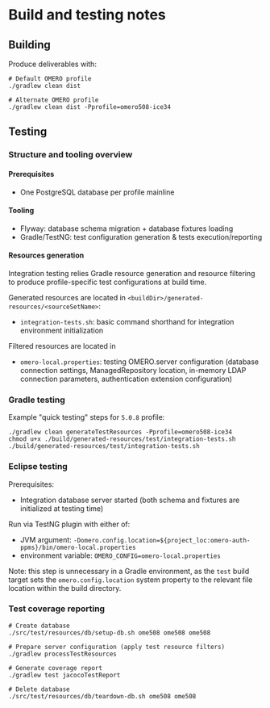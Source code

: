 # Build and testing notes


## Building

Produce deliverables with:

    # Default OMERO profile
    ./gradlew clean dist

    # Alternate OMERO profile
    ./gradlew clean dist -Pprofile=omero508-ice34


## Testing

### Structure and tooling overview

#### Prerequisites

- One PostgreSQL database per profile mainline

#### Tooling

- Flyway: database schema migration + database fixtures loading
- Gradle/TestNG: test configuration generation & tests execution/reporting

#### Resources generation

Integration testing relies Gradle resource generation and resource filtering to produce
profile-specific test configurations at build time.

Generated resources are located in `<buildDir>/generated-resources/<sourceSetName>`:

- `integration-tests.sh`: basic command shorthand for integration environment initialization

Filtered resources are located in

- `omero-local.properties`: testing OMERO.server configuration (database connection settings,
   ManagedRepository location, in-memory LDAP connection parameters, authentication extension configuration)

### Gradle testing

Example "quick testing" steps for `5.0.8` profile:

    ./gradlew clean generateTestResources -Pprofile=omero508-ice34
    chmod u+x ./build/generated-resources/test/integration-tests.sh
    ./build/generated-resources/test/integration-tests.sh

### Eclipse testing

Prerequisites:

  - Integration database server started (both schema and fixtures are initialized at testing time)

Run via TestNG plugin with either of:

  - JVM argument: `-Domero.config.location=${project_loc:omero-auth-ppms}/bin/omero-local.properties`
  - environment variable: `OMERO_CONFIG=omero-local.properties`

Note: this step is unnecessary in a Gradle environment, as the `test` build target sets the `omero.config.location`
system property to the relevant file location within the build directory.

### Test coverage reporting

    # Create database
    ./src/test/resources/db/setup-db.sh ome508 ome508 ome508

    # Prepare server configuration (apply test resource filters)
    ./gradlew processTestResources

    # Generate coverage report
    ./gradlew test jacocoTestReport

    # Delete database
    ./src/test/resources/db/teardown-db.sh ome508 ome508

